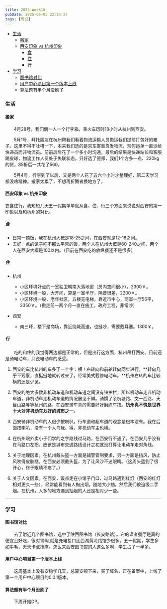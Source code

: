 ```yaml
---
title: 2025-Week18
pubDate: 2025-05-05 22:14:37
tags: [周记]
---
```


- [生活](#%E7%94%9F%E6%B4%BB)
  * [搬家](#%E6%90%AC%E5%AE%B6)
  * [西安印象 vs 杭州印象](#%E8%A5%BF%E5%AE%89%E5%8D%B0%E8%B1%A1-vs-%E6%9D%AD%E5%B7%9E%E5%8D%B0%E8%B1%A1)
    + [食](#%E9%A3%9F)
    + [住](#%E4%BD%8F)
    + [行](#%E8%A1%8C)
- [学习](#%E5%AD%A6%E4%B9%A0)
  * [图书馆对比](#%E5%9B%BE%E4%B9%A6%E9%A6%86%E5%AF%B9%E6%AF%94)
  * [用户中心项目第一个版本上线](#%E7%94%A8%E6%88%B7%E4%B8%AD%E5%BF%83%E9%A1%B9%E7%9B%AE%E7%AC%AC%E4%B8%80%E4%B8%AA%E7%89%88%E6%9C%AC%E4%B8%8A%E7%BA%BF)
  * [算法题有半个月没刷了](#%E7%AE%97%E6%B3%95%E9%A2%98%E6%9C%89%E5%8D%8A%E4%B8%AA%E6%9C%88%E6%B2%A1%E5%88%B7%E4%BA%86)

### 生活
#### 搬家
&emsp;&emsp;4月28号，我们俩一人一个行李箱，乘火车历时18小时从杭州到西安。

&emsp;&emsp;5月1号，拜托朋友在杭州帮我们看着物流运输人员搬运我们提前打包好的箱子。这里不得不吐槽一下，本来我们选的是京东寄重货发物流，奈何运单一直派给快递员而非物流员。前前后后花了一个多小时沟通，最后的结果是快递站长和客服踢皮球，物流工作人员处于失联状态。只好选了德邦，我们1个方多一点、220kg的货，85折后一共花了560。

&emsp;&emsp;5月4号，行李到了以后，又是两个人花了五六个小时才整理好，第二天学习都没啥精神。搬家太累了，不想再折腾者换地方了。

#### 西安印象 vs 杭州印象

衣食住行，我短短几天五一假期单单就从食、住、行三个方面来说说对西安的第一印象以及和杭州的对比。

##### 食

- 日常一顿饭，我在杭州大概是18-25之间，在西安就是12-18之间。
- 去好一点的馆子吃不那么平常的饭，两个人在杭州大概是60-240之间，两个人在西安大概是100以内。（目前在西安吃的放纵餐还不是很多）

##### 住

- 杭州
    - 小区环境好点的一室独卫朝南大落地窗（房内空间很小），2300￥。
    - 小区环境一般，大开间，算是一室半厅，隔音很差，2200￥。
    - 小区环境一般，老年社区，五楼无电梯，靠近市中心，两室一厅56平，3350￥。（搬走前一两个月一直在施工，政府工程，非常吵）

- 西安
    - 南三环，楼下是商场，靠近绕城高速，也挺吵，需要戴耳塞。1300￥。


##### 行

&emsp;&emsp;吃的和住的我觉得两边都是正常的，但是出行这方面，杭州吊打西安。目前还是骑电动车，只说电动车的感受。

1. 西安的车比杭州的车多了一个字：横！右转向和前轮转向同步进行，**转向几乎不观察，直挺挺地就转过来了。经常美式截停电动车。**杭州右转的车比较横的还是少见。

2. 西安的绝大多数非机动车道和机动车道之间没有铁护栏，所以机动车走非机动车道，非机动车走机动车道的情况屡见不鲜。骑惯了余杭塘路、文一西路、天目山路等等杭州的路，在西安骑车真的需要好好磨练车技。**杭州真不愧是世界十大对非机动车友好的城市之一。**

3. 西安骑非机动车的人很少按喇叭，行车道和超车道的观念是根本没有。我在后面按喇叭，没有一个人鸟我。得，非机动车主也横。

4. 在杭州跟外卖小子们学的之字路线过马路，在西安行不通了，在西安几乎没有在马路口左拐。应该是城市交通路线设计之初就没打算让电动车走对角线。

5. 关于地理因素。在杭州戴头盔一方面是辅警管制要求，另一方面是挡风，防止风吹得皮肤糙。在西安必须戴头盔，为了让风沙不迷眼睛。（这周头盔到了很开心，终于眼睛不疼了。）

6. 关于人文因素。在西安，饭点走在小馆子门口、过马路遇到红灯（西安的红灯相对更久一些），经常能看到有人掏出烟，随地大小抽，然后我们被迫吸二手烟。在杭州，人多的地方遇到抽烟的人还是相对少一些。

---

### 学习
#### 图书馆对比

&emsp;&emsp;去了附近几个图书馆，选中了陕西图书馆（长安路馆）。它的读者餐厅是真的便宜且好吃，很对胃啊,就是充电接口比西湖黄龙路馆少很多。五一假期，学生多如牛毛，天天卡点抢座。怎么来西安图书馆的人这么多啊，学生占了一半多。

#### 用户中心项目第一个版本上线
&emsp;&emsp;这周基本上没有安稳学几天，总算安顿下来，买了域名，正在备案中，上线了第一个用户中心项目的0.0.1版本。

#### 算法题有半个月没刷了
&emsp;&emsp;下周开始DP。